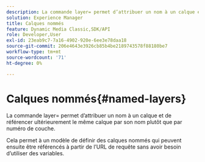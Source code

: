 ```yaml
---
description: La commande layer= permet d’attribuer un nom à un calque et de référencer ultérieurement le même calque par son nom plutôt que par numéro de couche.
solution: Experience Manager
title: Calques nommés
feature: Dynamic Media Classic,SDK/API
role: Developer,User
exl-id: 23eab9c7-7a16-4902-920e-6ee3e78daa18
source-git-commit: 206e4643e3926cb85b4be2189743578f88180be7
workflow-type: tm+mt
source-wordcount: '71'
ht-degree: 0%

---
```


# Calques nommés{#named-layers}

La commande layer= permet d’attribuer un nom à un calque et de référencer ultérieurement le même calque par son nom plutôt que par numéro de couche.

Cela permet à un modèle de définir des calques nommés qui peuvent ensuite être référencés à partir de l’URL de requête sans avoir besoin d’utiliser des variables.
